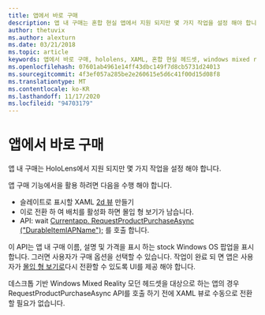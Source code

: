 ```yaml
---
title: 앱에서 바로 구매
description: 앱 내 구매는 혼합 현실 앱에서 지원 되지만 몇 가지 작업을 설정 해야 합니다.
author: thetuvix
ms.author: alexturn
ms.date: 03/21/2018
ms.topic: article
keywords: 앱에서 바로 구매, hololens, XAML, 혼합 현실 헤드셋, windows mixed reality 헤드셋, 가상 현실 헤드셋
ms.openlocfilehash: 07601ab4961e14ff43dbc149f7d8cb5731d24013
ms.sourcegitcommit: 4f3ef057a285be2e260615e5d6c41f00d15d08f8
ms.translationtype: MT
ms.contentlocale: ko-KR
ms.lasthandoff: 11/17/2020
ms.locfileid: "94703179"
---
```

# <a name="in-app-purchases"></a>앱에서 바로 구매

앱 내 구매는 HoloLens에서 지원 되지만 몇 가지 작업을 설정 해야 합니다.

앱 구매 기능에서을 활용 하려면 다음을 수행 해야 합니다.
* 슬레이트로 표시할 XAML [2d 뷰](../design/app-views.md) 만들기
* 이로 전환 하 여 배치를 활성화 하면 몰입 형 보기가 남습니다.
* API: wait [Currentapp. RequestProductPurchaseAsync ("DurableItemIAPName");](https://docs.microsoft.com/uwp/api/windows.applicationmodel.store.currentapp#Windows_ApplicationModel_Store_CurrentApp_RequestProductPurchaseAsync_System_String_) 를 호출 합니다.

이 API는 앱 내 구매 이름, 설명 및 가격을 표시 하는 stock Windows OS 팝업을 표시 합니다. 그러면 사용자가 구매 옵션을 선택할 수 있습니다. 작업이 완료 되 면 앱은 사용자가 [몰입 형 보기로](../design/app-views.md)다시 전환할 수 있도록 UI를 제공 해야 합니다.

데스크톱 기반 Windows Mixed Reality 모던 헤드셋을 대상으로 하는 앱의 경우 RequestProductPurchaseAsync API를 호출 하기 전에 XAML 뷰로 수동으로 전환할 필요가 없습니다.
